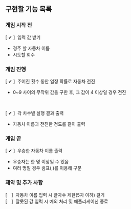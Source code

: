 ## 구현할 기능 목록

### 게임 시작 전
[&nbsp;✔&nbsp;]&nbsp;&nbsp;입력 값 받기
- 경주 할 자동차 이름
- 시도할 회수


### 게임 진행
[&nbsp;✔&nbsp;]&nbsp;&nbsp;주어진 횟수 동안 일정 확률로 자동차 전진
- 0~9 사이의 무작위 값을 구한 후, 그 값이 4 이상일 경우 전진
<br>

[&nbsp;✔&nbsp;]&nbsp;&nbsp;각 차수별 실행 결과 출력
- 자동차 이름과 전진한 정도를 같이 출력


### 게임 끝
[&nbsp;✔&nbsp;]&nbsp;&nbsp;우승한 자동차 이름 출력
- 우승자는 한 명 이상일 수 있음
- 여러 명일 경우 쉼표(,)를 이용해 구분


### 제약 및 추가 사항
[　]&nbsp;&nbsp;자동차 이름 입력 시 글자수 제한(5자 이하) 걸기
<br>
[　]&nbsp;&nbsp;잘못된 값 입력 시 예외 처리 및 애플리케이션 종료